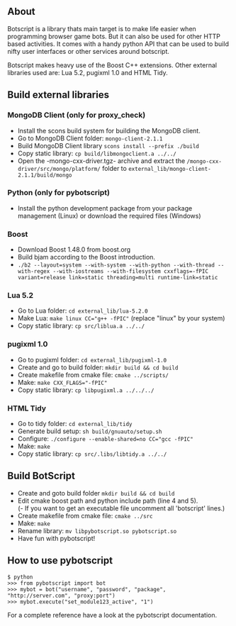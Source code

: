 About
-----

Botscript is a library thats main target is to make life easier when programming
 browser game bots. But it can also be used for other HTTP based activities.
 It comes with a handy python API that can be used to build
 nifty user interfaces or other services around botscript.

Botscript makes heavy use of the Boost C++ extensions.
 Other external libraries used are: Lua 5.2, pugixml 1.0 and HTML Tidy.

Build external libraries
------------------------

### MongoDB Client (only for proxy_check)
  - Install the scons build system for building the MongoDB client.
  - Go to MongoDB Client folder: `mongo-client-2.1.1`
  - Build MongoDB Client library `scons install --prefix ./build`
  - Copy static library: `cp build/libmongoclient.a ../../`
  - Open the -mongo-cxx-driver.tgz- archive and extract the
    `/mongo-cxx-driver/src/mongo/platform/` folder to
    `external_lib/mongo-client-2.1.1/build/mongo`

### Python (only for pybotscript)
  - Install the python development package from your package management (Linux) 
    or download the required files (Windows)

### Boost
  - Download Boost 1.48.0 from boost.org
  - Build bjam according to the Boost introduction.
  - `./b2 --layout=system --with-system --with-python --with-thread --with-regex --with-iostreams --with-filesystem cxxflags=-fPIC variant=release link=static threading=multi runtime-link=static`

### Lua 5.2
  - Go to Lua folder: `cd external_lib/lua-5.2.0`
  - Make Lua: `make linux CC="g++ -fPIC"` (replace "linux" by your system)
  - Copy static library: `cp src/liblua.a ../../`

### pugixml 1.0
  - Go to pugixml folder: `cd external_lib/pugixml-1.0`
  - Create and go to build folder: `mkdir build && cd build`
  - Create makefile from cmake file: `cmake ../scripts/`
  - Make: `make CXX_FLAGS="-fPIC"`
  - Copy static library: `cp libpugixml.a ../../../`

### HTML Tidy
  - Go to tidy folder: `cd external_lib/tidy`
  - Generate build setup: `sh build/gnuauto/setup.sh`
  - Configure: `./configure --enable-shared=no CC="gcc -fPIC"`
  - Make: `make`
  - Copy static library: `cp src/.libs/libtidy.a ../../`


Build BotScript
---------------

  - Create and goto build folder `mkdir build && cd build`
  - Edit cmake boost path and python include path (line 4 and 5).  
  (- If you want to get an executable file uncomment all 'botscript' lines.)
  - Create makefile from cmake file: `cmake ../src`
  - Make: `make`
  - Rename library: `mv libpybotscript.so pybotscript.so`
  - Have fun with pybotscript!

How to use pybotscript
----------------------

    $ python
    >>> from pybotscript import bot
    >>> mybot = bot("username", "password", "package", "http://server.com", "proxy:port")
    >>> mybot.execute("set_module123_active", "1")

For a complete reference have a look at the pybotscript documentation.
